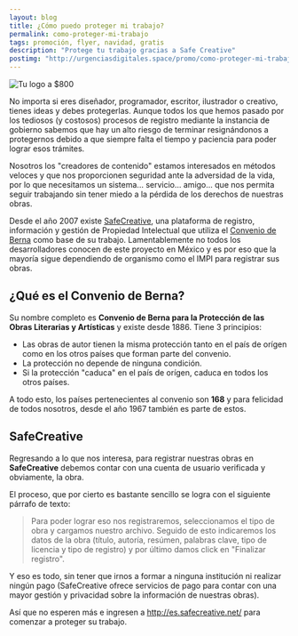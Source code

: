 ```yaml
---
layout: blog
title: ¿Cómo puedo proteger mi trabajo?
permalink: como-proteger-mi-trabajo
tags: promoción, flyer, navidad, gratis
description: "Protege tu trabajo gracias a Safe Creative"
postimg: "http://urgenciasdigitales.space/promo/como-proteger-mi-trabajo.png"
---
```


![Tu logo a $800](http://urgenciasdigitales.space/promo/como-proteger-mi-trabajo.png)

No importa si eres diseñador, programador, escritor, ilustrador o creativo, tienes ideas y debes protegerlas. Aunque todos los que hemos pasado por los tediosos (y costosos) procesos de registro mediante la instancia de gobierno sabemos que hay un alto riesgo de terminar resignándonos a protegernos debido a que siempre falta el tiempo y paciencia para poder lograr esos trámites.

Nosotros los "creadores de contenido" estamos interesados en métodos veloces y que nos proporcionen seguridad ante la adversidad de la vida, por lo que necesitamos un sistema... servicio... amigo... que nos permita seguir trabajando sin tener miedo a la pérdida de los derechos de nuestras obras.

Desde el año 2007 existe [SafeCreative](http://es.safecreative.net/), una plataforma de registro, información y gestión de Propiedad Intelectual que utiliza el <a href="https://es.wikipedia.org/wiki/Convenio_de_Berna_para_la_Protecci%C3%B3n_de_las_Obras_Literarias_y_Art%C3%ADsticas" target="_blank">Convenio de Berna</a> como base de su trabajo. Lamentablemente no todos los desarrolladores conocen de este proyecto en México y es por eso que la mayoría sigue dependiendo de organismo como el IMPI para registrar sus obras.

## ¿Qué es el Convenio de Berna?

Su nombre completo es **Convenio de Berna para la Protección de las Obras Literarias y Artísticas** y existe desde 1886. Tiene 3 principios:

- Las obras de autor tienen la misma protección tanto en el país de orígen como en los otros países que forman parte del convenio.
- La protección no depende de ninguna condición.
- Si la protección "caduca" en el país de orígen, caduca en todos los otros países.

A todo esto, los países pertenecientes al convenio son **168** y para felicidad de todos nosotros, desde el año 1967 también es parte de estos.

## SafeCreative

Regresando a lo que nos interesa, para registrar nuestras obras en **SafeCreative** debemos contar con una cuenta de usuario verificada y obviamente, la obra.

El proceso, que por cierto es bastante sencillo se logra con el siguiente párrafo de texto:

> Para poder lograr eso nos registraremos, seleccionamos el tipo de obra y cargamos nuestro archivo. Seguido de esto indicaremos los datos de la obra (título, autoría, resúmen, palabras clave, tipo de licencia y tipo de registro) y por último damos click en "Finalizar registro".

Y eso es todo, sin tener que irnos a formar a ninguna institución ni realizar ningún pago (SafeCreative ofrece servicios de pago para contar con una mayor gestión y privacidad sobre la información de nuestras obras).

Así que no esperen más e ingresen a <http://es.safecreative.net/> para comenzar a proteger su trabajo.
